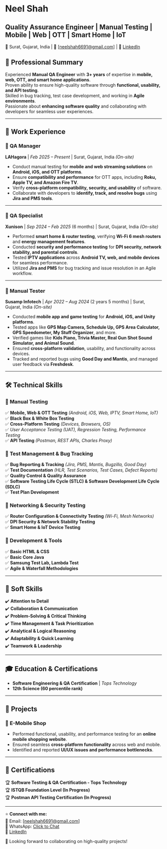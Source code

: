 # Neel Shah  
## Quality Assurance Engineer | Manual Testing | Mobile | Web | OTT | Smart Home | IoT  
📍 Surat, Gujarat, India | 📧 [neelshah6691@gmail.com] | 🔗 [LinkedIn](https://www.linkedin.com/in/neel-shah05) 

## 📌 Professional Summary  
Experienced **Manual QA Engineer** with **3+ years** of expertise in **mobile, web, OTT, and smart home applications**.  
Proven ability to ensure high-quality software through **functional, usability, and API testing**.  
Skilled in bug tracking, test case development, and working in **Agile environments**.  
Passionate about **enhancing software quality** and collaborating with developers for seamless user experiences.  

---

## 🏢 Work Experience  

### 🔹 QA Manager
**LAHagora** | *Feb 2025 – Present* | Surat, Gujarat, India *(On-site)*  
- Conduct manual testing for **mobile and web streaming solutions** on **Android, iOS, and OTT platforms**.  
- Ensure **compatibility and performance** for OTT apps, including **Roku, Apple TV, and Amazon Fire TV**.  
- Verify **cross-platform compatibility, security, and usability** of software.  
- Collaborate with developers to **identify, track, and resolve bugs** using **Jira and PMS tools**.  

---

### 🔹 QA Specialist  
**Xunison** | *Sep 2024 – Feb 2025* (6 months) | Surat, Gujarat, India *(On-site)*  
- Performed **smart home & router testing**, verifying **Wi-Fi 6 mesh routers** and **energy management features**.  
- Conducted **security and performance testing** for **DPI security, network stability, and parental controls**.  
- Tested **IPTV applications** across **Android TV, web, and mobile devices** for seamless performance.  
- Utilized **Jira and PMS** for bug tracking and issue resolution in an Agile workflow.  

---

### 🔹 Manual Tester  
**Susamp Infotech** | *Apr 2022 – Aug 2024* (2 years 5 months) | Surat, Gujarat, India *(On-site)*  
- Conducted **mobile app and game testing** for **Android, iOS, and Unity platforms**.  
- Tested apps like **GPS Map Camera, Schedule Up, GPS Area Calculator, GPS Speedometer, My Stuff Organizer**, and more.  
- Verified games like **Kids Piano, Trivia Master, Real Gun Shot Sound Simulator, and Animal Sound**.  
- Ensured **cross-platform validation**, usability, and functionality across devices.  
- Tracked and reported bugs using **Good Day and Mantis**, and managed user feedback via **Freshdesk**.  

---

## 🛠 Technical Skills  

### 📌 **Manual Testing**  
✅ **Mobile, Web & OTT Testing** *(Android, iOS, Web, IPTV, Smart Home, IoT)*  
✅ **Black Box & White Box Testing**  
✅ **Cross-Platform Testing** *(Devices, Browsers, OS)*  
✅ *User Acceptance Testing (UAT), Regression Testing, Performance Testing*  
✅ **API Testing** *(Postman, REST APIs, Charles Proxy)*  

### 📌 **Test Management & Bug Tracking**  
✅ **Bug Reporting & Tracking** *(Jira, PMS, Mantis, Bugzilla, Good Day)*  
✅ **Test Documentation** *(HLR, Test Scenarios, Test Cases, Defect Reports)*  
✅ **Quality Control & Quality Assurance**  
✅ **Software Testing Life Cycle (STLC) & Software Development Life Cycle (SDLC)**  
✅ **Test Plan Development**  

### 📌 **Networking & Security Testing**  
✅ **Router Configuration & Connectivity Testing** *(Wi-Fi, Mesh Networks)*  
✅ **DPI Security & Network Stability Testing**  
✅ **Smart Home & IoT Device Testing**  

### 📌 **Development & Tools**  
✅ **Basic HTML & CSS**  
✅ **Basic Core Java**  
✅ **Samsung Test Lab, Lambda Test**  
✅ **Agile & Waterfall Methodologies**  

---

## 🎯 Soft Skills  
✔️ **Attention to Detail**  
✔️ **Collaboration & Communication**  
✔️ **Problem-Solving & Critical Thinking**  
✔️ **Time Management & Task Prioritization**  
✔️ **Analytical & Logical Reasoning**  
✔️ **Adaptability & Quick Learning**  
✔️ **Teamwork & Leadership**  

---

## 🎓 Education & Certifications  
- **Software Engineering & QA Certification** | *Tops Technology*
- **12th Science (60 percentile rank)**  

---

## 📌 Projects  
### 📍 **E-Mobile Shop**  
- Performed functional, usability, and performance testing for an **online mobile shopping website**.  
- Ensured seamless **cross-platform functionality** across web and mobile.  
- Identified and reported **UI/UX issues and performance bottlenecks**.  

---

## 📜 Certifications  
🏆 **Software Testing & QA Certification - Tops Technology**  
🏆 **ISTQB Foundation Level (In Progress)**  
🏆 **Postman API Testing Certification (In Progress)**  

---

⭐ **Connect with me:**  
📧 Email: [neelshah6691@gmail.com]  
📱 WhatsApp: [Click to Chat](https://wa.link/ykcxmd>)  
🔗 [LinkedIn](https://www.linkedin.com/in/neel-shah05)  

🚀 Looking forward to collaborating on high-quality projects!  
